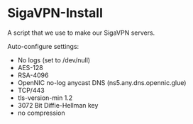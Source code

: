 # SigaVPN-Install
A script that we use to make our SigaVPN servers. 

Auto-configure settings:

- No logs (set to /dev/null)
- AES-128
- RSA-4096
- OpenNIC no-log anycast DNS (ns5.any.dns.opennic.glue)
- TCP/443
- tls-version-min 1.2
- 3072 Bit Diffie-Hellman key
- no compression
